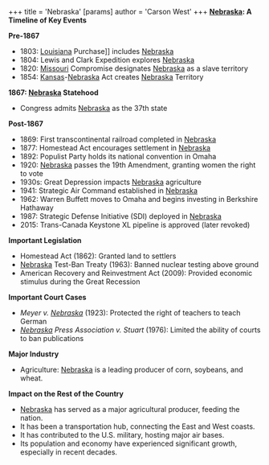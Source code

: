 +++
 title = 'Nebraska'
[params]
	author = 'Carson West'
+++
**[Nebraska](./../nebraska/): A Timeline of Key Events**

**Pre-1867**
* 1803: [Louisiana](./../louisiana/) Purchase]] includes [Nebraska](./../nebraska/)
* 1804: Lewis and Clark Expedition explores [Nebraska](./../nebraska/)
* 1820: [Missouri](./../missouri/) Compromise designates [Nebraska](./../nebraska/) as a slave territory
* 1854: [Kansas](./../kansas/)-[Nebraska](./../nebraska/) Act creates [Nebraska](./../nebraska/) Territory

**1867: [Nebraska](./../nebraska/) Statehood**
* Congress admits [Nebraska](./../nebraska/) as the 37th state

**Post-1867**
* 1869: First transcontinental railroad completed in [Nebraska](./../nebraska/)
* 1877: Homestead Act encourages settlement in [Nebraska](./../nebraska/)
* 1892: Populist Party holds its national convention in Omaha
* 1920: [Nebraska](./../nebraska/) passes the 19th Amendment, granting women the right to vote
* 1930s: Great Depression impacts [Nebraska](./../nebraska/) agriculture
* 1941: Strategic Air Command established in [Nebraska](./../nebraska/)
* 1962: Warren Buffett moves to Omaha and begins investing in Berkshire Hathaway
* 1987: Strategic Defense Initiative (SDI) deployed in [Nebraska](./../nebraska/)
* 2015: Trans-Canada Keystone XL pipeline is approved (later revoked)

**Important Legislation**

* Homestead Act (1862): Granted land to settlers
* [Nebraska](./../nebraska/) Test-Ban Treaty (1963): Banned nuclear testing above ground
* American Recovery and Reinvestment Act (2009): Provided economic stimulus during the Great Recession

**Important Court Cases**

* *Meyer v. [Nebraska](./../nebraska/)* (1923): Protected the right of teachers to teach German
* *[Nebraska](./../nebraska/) Press Association v. Stuart* (1976): Limited the ability of courts to ban publications

**Major Industry**

* Agriculture: [Nebraska](./../nebraska/) is a leading producer of corn, soybeans, and wheat.

**Impact on the Rest of the Country**

* [Nebraska](./../nebraska/) has served as a major agricultural producer, feeding the nation.
* It has been a transportation hub, connecting the East and West coasts.
* It has contributed to the U.S. military, hosting major air bases.
* Its population and economy have experienced significant growth, especially in recent decades.